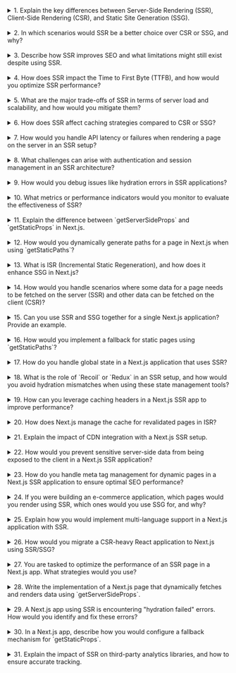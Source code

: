 <details>

<summary>1. Explain the key differences between Server-Side Rendering (SSR), Client-Side Rendering (CSR), and Static Site Generation (SSG).</summary>

- **SSR**: The HTML is generated on the server for every request. It ensures content is available before the page loads, improving SEO and perceived performance for content-heavy pages.
- **CSR**: The server sends a barebones HTML file with a JavaScript bundle. Content is rendered dynamically on the client-side, which can lead to slower initial page load and SEO challenges.
- **SSG**: HTML is pre-rendered at build time. It serves static files for fast page loads and scalability, but isn’t suitable for frequently changing content without additional mechanisms like ISR.

</details>

</br>

<details>

<summary>2. In which scenarios would SSR be a better choice over CSR or SSG, and why?</summary>

- **SSR** is ideal for:
  - Dynamic pages that need fresh data for every request, like user dashboards or real-time news.
  - SEO-critical pages where content must be immediately available to search engines.
  - Personalization scenarios (e.g., localized content or user-specific data).
  - Applications requiring fast initial load for time-sensitive data.

</details>

</br>

<details>

<summary>3. Describe how SSR improves SEO and what limitations might still exist despite using SSR.</summary>

- **SEO Benefits**:

  - Search engines receive fully-rendered HTML, ensuring crawlers index meaningful content.
  - Ensures meta tags (e.g., title, description) are present immediately, crucial for search rankings.

- **Limitations**:
  - Poorly configured SSR apps can have slow load times, which negatively impacts SEO.
  - Content behind authentication may still not be crawlable.
  - Non-standard JavaScript or misconfigured hydration can cause SEO issues.

</details>

</br>

<details>

<summary>4. How does SSR impact the Time to First Byte (TTFB), and how would you optimize SSR performance?</summary>

- **Impact**: SSR increases TTFB because the server needs time to render the HTML for every request.
- **Optimization Strategies**:
  - Cache rendered pages or fragments on the server.
  - Optimize server performance with faster backend logic and database queries.
  - Use a Content Delivery Network (CDN) to cache dynamic content when possible.
  - Use lazy loading for non-essential assets and components.

</details>

</br>

<details>

<summary>5. What are the major trade-offs of SSR in terms of server load and scalability, and how would you mitigate them?</summary>

- **Trade-offs**:

  - Higher server load due to rendering for every request.
  - Scalability challenges as traffic increases, requiring more infrastructure.
  - Slower responses under heavy loads.

- **Mitigation**:
  - Use caching (e.g., HTTP caching, CDN, or in-memory cache).
  - Employ load balancing and autoscaling infrastructure.
  - Optimize rendering logic and use techniques like memoization to reduce redundant processing.

</details>

</br>

<details>

<summary>6. How does SSR affect caching strategies compared to CSR or SSG?</summary>

- SSR requires more dynamic caching strategies:
  - Cache responses at the CDN or server layer with appropriate headers (e.g., `Cache-Control`).
  - Use a hybrid caching strategy, where only specific sections (e.g., headers, footers) are cached while others remain dynamic.
  - For personalized content, consider using edge computing to cache partial results.

In contrast:

- CSR caches primarily API responses.
- SSG relies heavily on static file caching with a CDN.

</details>

</br>

<details>

<summary>7. How would you handle API latency or failures when rendering a page on the server in an SSR setup?</summary>

- Use **timeouts** to limit API request delays.
- Implement **graceful degradation**: Show fallback content or skeleton loaders if the API fails.
- Log errors for debugging and monitor APIs with tools like New Relic or Sentry.
- Utilize **circuit breakers** to prevent the server from waiting indefinitely.
- Cache previous API responses for critical sections to serve stale content if the API fails.

</details>

</br>

<details>

<summary>8. What challenges can arise with authentication and session management in an SSR architecture?</summary>

- **Challenges**:
  - Managing user sessions securely across requests, especially with tokens.
  - Preventing sensitive data leakage in the HTML sent to the client.
  - Maintaining session consistency when scaling across multiple servers.
- **Solutions**:
  - Use HTTP-only cookies for storing tokens to improve security.
  - Validate tokens server-side for each request.
  - Leverage encrypted storage for sensitive session data.

</details>

</br>

<details>

<summary>9. How would you debug issues like hydration errors in SSR applications?</summary>

- **Steps to Debug**:
  - Check for mismatches between server-rendered HTML and client-side React state.
  - Look for JavaScript errors or warnings in the browser console.
  - Ensure that client-side logic matches the server’s output exactly (e.g., avoid random values in `id` or `key` attributes during rendering).
  - Disable JavaScript and inspect the rendered HTML to identify discrepancies.
  - Use React DevTools and Next.js debugging tools to analyze hydration steps.

</details>

</br>

<details>

<summary>10. What metrics or performance indicators would you monitor to evaluate the effectiveness of SSR?</summary>

- **Key Metrics**:

  - **Time to First Byte (TTFB)**: Measures server response time.
  - **First Contentful Paint (FCP)**: Indicates how quickly the user sees the first visual element.
  - **Server response time**: Measures how long the server takes to render HTML.
  - **Page Load Time**: Measures overall page performance.
  - **SEO metrics**: Indexing status, ranking, and crawl errors.
  - **Error rates**: Monitors failed requests or rendering errors.

- Use tools like Lighthouse, WebPageTest, and APM tools (e.g., Datadog, New Relic) to track these metrics.

</details>

</br>

<details>

<summary>11. Explain the difference between `getServerSideProps` and `getStaticProps` in Next.js.</summary>

- **`getServerSideProps`**:
  - Runs on every request and fetches data on the server-side.
  - Suitable for pages with dynamic data that changes frequently.
  - Results in slower page load due to server-side rendering on each request.
- **`getStaticProps`**:
  - Fetches data at build time and generates static HTML.
  - Ideal for pages with data that doesn't change often or can be updated periodically.
  - Enables faster page loads as pre-rendered HTML is served.

</details>

</br>

<details>

<summary>12. How would you dynamically generate paths for a page in Next.js when using `getStaticPaths`?</summary>

- Use the `getStaticPaths` function to pre-generate a list of paths based on your data:

  ```javascript
  export async function getStaticPaths() {
    const res = await fetch("https://api.example.com/items");
    const items = await res.json();

    const paths = items.map((item) => ({
      params: { id: item.id.toString() },
    }));

    return { paths, fallback: false };
  }
  ```

- This function defines which paths to pre-render at build time.

</details>

</br>

<details>

<summary>13. What is ISR (Incremental Static Regeneration), and how does it enhance SSG in Next.js?</summary>

- **ISR** allows you to update static pages after the site is built, without rebuilding the entire application.
- You specify a `revalidate` period in `getStaticProps` to regenerate the page:

  ```javascript
  export async function getStaticProps() {
    const res = await fetch("https://api.example.com/data");
    const data = await res.json();

    return {
      props: { data },
      revalidate: 60, // Regenerate every 60 seconds
    };
  }
  ```

- **Benefits**:
  - Combines the speed of static pages with the flexibility of dynamic content updates.
  - Reduces server load compared to SSR.

</details>

</br>

<details>

<summary>14. How would you handle scenarios where some data for a page needs to be fetched on the server (SSR) and other data can be fetched on the client (CSR)?</summary>

- Use `getServerSideProps` for server-side data fetching and fetch additional data client-side in a React `useEffect` hook.

  ```javascript
  export async function getServerSideProps() {
    const res = await fetch("https://api.example.com/server-data");
    const serverData = await res.json();

    return { props: { serverData } };
  }

  function Page({ serverData }) {
    const [clientData, setClientData] = React.useState(null);

    React.useEffect(() => {
      fetch("https://api.example.com/client-data")
        .then((res) => res.json())
        .then((data) => setClientData(data));
    }, []);

    return (
      <>
        <div>Server Data: {serverData}</div>
        <div>Client Data: {clientData}</div>
      </>
    );
  }
  ```

</details>

</br>

<details>

<summary>15. Can you use SSR and SSG together for a single Next.js application? Provide an example.</summary>

- Yes, you can use SSR for some pages and SSG for others by choosing the appropriate data-fetching function (`getServerSideProps` or `getStaticProps`) per page.
  - Example:
    - `/home`: Use `getStaticProps` for static content.
    - `/dashboard`: Use `getServerSideProps` for dynamic, user-specific content.

</details>

</br>

<details>

<summary>16. How would you implement a fallback for static pages using `getStaticPaths`?</summary>

- Use the `fallback` option in `getStaticPaths`:

  ```javascript
  export async function getStaticPaths() {
    return {
      paths: [{ params: { id: "1" } }],
      fallback: true, // Serve a fallback page while data is fetched
    };
  }

  export async function getStaticProps({ params }) {
    const res = await fetch(`https://api.example.com/item/${params.id}`);
    const data = await res.json();

    return { props: { data } };
  }
  ```

- A fallback page (e.g., loading spinner) is displayed until the new static page is generated.

</details>

</br>

<details>

<summary>17. How do you handle global state in a Next.js application that uses SSR?</summary>

- Use a state management library like `Redux` or `Recoil`.
- Pass server-side data as initial state:

  ```javascript
  export async function getServerSideProps() {
    const data = await fetchData();

    return {
      props: {
        initialState: { key: data },
      },
    };
  }

  function Page({ initialState }) {
    const [state, setState] = useState(initialState);
    return <div>{state.key}</div>;
  }
  ```

</details>

</br>

<details>

<summary>18. What is the role of `Recoil` or `Redux` in an SSR setup, and how would you avoid hydration mismatches when using these state management tools?</summary>

- **Role**:

  - `Recoil` or `Redux` helps manage global state across components.
  - Allows sharing server-side data between components without prop drilling.

- **Avoiding Hydration Mismatches**:
  - Ensure initial state on the server matches the client’s state.
  - Use serialization/deserialization methods to handle non-serializable data.

</details>

</br>

<details>

<summary>19. How can you leverage caching headers in a Next.js SSR app to improve performance?</summary>

- Set caching headers in the response object from the server:
  ```javascript
  export async function getServerSideProps({ res }) {
    res.setHeader("Cache-Control", "s-maxage=60, stale-while-revalidate=30");
    return { props: { data: "cached data" } };
  }
  ```

</details>

</br>

<details>

<summary>20. How does Next.js manage the cache for revalidated pages in ISR?</summary>

- ISR stores cached pages on the server and updates them based on the `revalidate` period.
- New requests trigger revalidation if the period has expired.

</details>

</br>

<details>

<summary>21. Explain the impact of CDN integration with a Next.js SSR setup.</summary>

- **Benefits**:
  - CDNs cache static assets and reduce server load.
  - Serve cached responses for SSR pages with proper caching headers.
- **Challenges**:
  - Dynamic SSR pages may not benefit as much unless partial caching is used.

</details>

</br>

<details>

<summary>22. How would you prevent sensitive server-side data from being exposed to the client in a Next.js SSR application?</summary>

- Only pass non-sensitive data via `props` in `getServerSideProps`.
- Use secure storage (e.g., environment variables) for sensitive keys.
- Validate all inputs and sanitize responses.

</details>

</br>

<details>

<summary>23. How do you handle meta tag management for dynamic pages in a Next.js SSR application to ensure optimal SEO performance?</summary>

- Use the `next/head` component to dynamically set meta tags:

  ```javascript
  import Head from "next/head";

  export default function Page({ title, description }) {
    return (
      <>
        <Head>
          <title>{title}</title>
          <meta name="description" content={description} />
        </Head>
      </>
    );
  }
  ```

</details>

</br>

<details>

<summary>24. If you were building an e-commerce application, which pages would you render using SSR, which ones would you use SSG for, and why?</summary>

- **SSR**:

  - Cart and checkout (dynamic, user-specific data).
  - Personalized recommendations.

- **SSG**:
  - Product pages (static data, infrequent updates).
  - Category pages for better scalability.

</details>

</br>

<details>

<summary>25. Explain how you would implement multi-language support in a Next.js application with SSR.</summary>

- Use Next.js’ `next-i18next` or a similar library.
- Fetch localized content in `getServerSideProps` based on user’s locale.

</details>

</br>

<details>

<summary>26. How would you migrate a CSR-heavy React application to Next.js using SSR/SSG?</summary>

- Gradually replace React components with Next.js pages.
- Start with SSG for static pages.
- Use SSR for pages requiring dynamic data.

</details>

</br>

<details>

<summary>27. You are tasked to optimize the performance of an SSR page in a Next.js app. What strategies would you use?</summary>

- Cache rendered HTML.
- Optimize database queries and backend logic.
- Use lazy loading for non-critical components.

</details>

</br>

<details>

<summary>28. Write the implementation of a Next.js page that dynamically fetches and renders data using `getServerSideProps`.</summary>

```javascript
export async function getServerSideProps() {
  const res = await fetch("https://api.example.com/data");
  const data = await res.json();
  return { props: { data } };
}

export default function Page({ data }) {
  return <div>{JSON.stringify(data)}</div>;
}
```

</details>

</br>

<details>

<summary>29. A Next.js app using SSR is encountering "hydration failed" errors. How would you identify and fix these errors?</summary>

- Check server-rendered HTML matches client-side output.
- Avoid using random values during rendering.

</details>

</br>

<details>

<summary>30. In a Next.js app, describe how you would configure a fallback mechanism for `getStaticProps`.</summary>

- Use the `fallback: true` option in `getStaticPaths`.
- Display a loading spinner while the page is being generated.

</details>

</br>

<details>

<summary>31. Explain the impact of SSR on third-party analytics libraries, and how to ensure accurate tracking.</summary>

- Analytics tools may struggle with dynamic pages.
- Ensure page views are logged manually after SSR.

</details>

</br>
